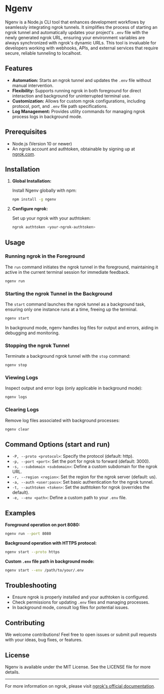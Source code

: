 # Ngenv

Ngenv is a Node.js CLI tool that enhances development workflows by seamlessly integrating ngrok tunnels. It simplifies the process of starting an ngrok tunnel and automatically updates your project's `.env` file with the newly generated ngrok URL, ensuring your environment variables are always synchronized with ngrok's dynamic URLs. This tool is invaluable for developers working with webhooks, APIs, and external services that require secure, reliable tunneling to localhost.

## Features

- **Automation:** Starts an ngrok tunnel and updates the `.env` file without manual intervention.
- **Flexibility:** Supports running ngrok in both foreground for direct interaction and background for uninterrupted terminal use.
- **Customization:** Allows for custom ngrok configurations, including protocol, port, and `.env` file path specifications.
- **Log Management:** Provides utility commands for managing ngrok process logs in background mode.

## Prerequisites

- Node.js (Version 10 or newer)
- An ngrok account and authtoken, obtainable by signing up at [ngrok.com](https://ngrok.com/).

## Installation

1. **Global Installation:**

   Install Ngenv globally with npm:

   ```sh
   npm install -g ngenv
   ```

2. **Configure ngrok:**

   Set up your ngrok with your authtoken:

   ```sh
   ngrok authtoken <your-ngrok-authtoken>
   ```

## Usage

### Running ngrok in the Foreground

The `run` command initiates the ngrok tunnel in the foreground, maintaining it active in the current terminal session for immediate feedback.

```sh
ngenv run
```

### Starting the ngrok Tunnel in the Background

The `start` command launches the ngrok tunnel as a background task, ensuring only one instance runs at a time, freeing up the terminal.

```sh
ngenv start
```

In background mode, ngenv handles log files for output and errors, aiding in debugging and monitoring.

### Stopping the ngrok Tunnel

Terminate a background ngrok tunnel with the `stop` command:

```sh
ngenv stop
```

### Viewing Logs

Inspect output and error logs (only applicable in background mode):

```sh
ngenv logs
```

### Clearing Logs

Remove log files associated with background processes:

```sh
ngenv clear
```

## Command Options (start and run)

- `-P, --proto <protocol>`: Specify the protocol (default: http).
- `-p, --port <port>`: Set the port for ngrok to forward (default: 3000).
- `-s, --subdomain <subdomain>`: Define a custom subdomain for the ngrok URL.
- `-r, --region <region>`: Set the region for the ngrok server (default: us).
- `-a, --auth <user:pass>`: Set basic authentication for the ngrok tunnel.
- `-t, --authtoken <token>`: Set the authtoken for ngrok (overrides the default).
- `-e, --env <path>`: Define a custom path to your `.env` file.

## Examples

**Foreground operation on port 8080:**

```sh
ngenv run --port 8080
```

**Background operation with HTTPS protocol:**

```sh
ngenv start --proto https
```

**Custom `.env` file path in background mode:**

```sh
ngenv start --env /path/to/your/.env
```

## Troubleshooting

- Ensure ngrok is properly installed and your authtoken is configured.
- Check permissions for updating `.env` files and managing processes.
- In background mode, consult log files for potential issues.

## Contributing

We welcome contributions! Feel free to open issues or submit pull requests with your ideas, bug fixes, or features.

## License

Ngenv is available under the MIT License. See the LICENSE file for more details.

---

For more information on ngrok, please visit [ngrok's official documentation](https://ngrok.com/docs).
